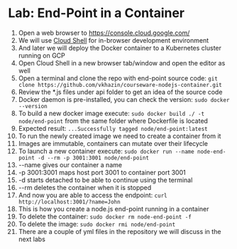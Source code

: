 # Lab: End-Point in a Container

1. Open a web browser to https://console.cloud.google.com/
1. We will use [Cloud Shell](https://cloud.google.com/shell) for in-browser development environment
1. And later we will deploy the Docker container to a Kubernetes cluster running on GCP
1. Open Cloud Shell in a new browser tab/window and open the editor as well
1. Open a terminal and clone the repo with end-point source code: `git clone https://github.com/vkhazin/courseware-nodejs-container.git`
1. Review the *.js files under api folder to get an idea of the source code
1. Docker daemon is pre-installed, you can check the version: `sudo docker --version`
1. To build a new docker image execute: `sudo docker build ./ -t node/end-point` from the same folder where Dockerfile is located
1. Expected result: `...Successfully tagged node/end-point:latest`
1. To run the newly created image we need to create a container from it
1. Images are immutable, containers can mutate over their lifecycle
1. To launch a new container execute: `sudo docker run --name node-end-point -d --rm -p 3001:3001 node/end-point`
1. --name gives our container a name
1. -p 3001:3001 maps host port 3001 to container port 3001
1. -d starts detached to be able to continue using the terminal
1. --rm deletes the container when it is stopped
1. And now you are able to access the endpoint: 
  `curl http://localhost:3001/?name=John`
1. This is how you create a node.js end-point running in a container
1. To delete the container: `sudo docker rm node-end-point -f`
1. To delete the image: `sudo docker rmi node/end-point`
1. There are a couple of yml files in the repository we will discuss in the next labs